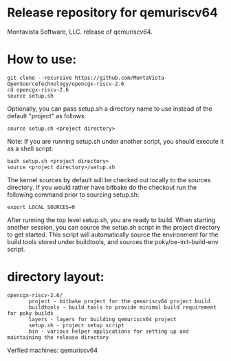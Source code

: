 # Release repository for qemuriscv64

Montavista Software, LLC. release of qemuriscv64. 

How to use:
==========
```
git clone --recursive https://github.com/MontaVista-OpenSourceTechnology/opencgx-riscv-2.6
cd opencgx-riscv-2.6
source setup.sh
```
Optionally, you can pass setup.sh a directory name to use instead of the
default "project" as follows:

```
source setup.sh <project directory>
```
Note: If you are running setup.sh under another script, you should execute it
as a shell script:

```
bash setup.sh <project directory>
source <project directory>/setup.sh
```
The kernel sources by default will be checked out locally to the sources
directory. If you would rather have bitbake do the checkout run the following
command prior to sourcing setup.sh:

```
export LOCAL_SOURCES=0
```

After running the top level setup.sh, you are ready to build. When starting
another session, you can source the setup.sh script in the project directory
to get started. This script will automatically source the environment for
the build tools stored under buildtools, and sources the 
poky/oe-init-build-env script.

directory layout:
================
```
opencgx-riscv-2.6/
       project - bitbake project for the qemuriscv64 project build
       buildtools - build tools to provide minimal build requirement for poky builds
       layers - layers for building qemuriscv64 project
       setup.sh - project setup script
       bin - various helper applications for setting up and maintaining the release directory
```

Verfied machines: qemuriscv64 
